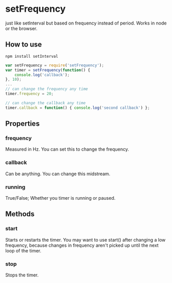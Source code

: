 # setFrequency
just like setInterval but based on frequency instead of period.  Works in node or the browser.
## How to use
```
npm install setInterval
```

```js
var setFrequency = require('setFrequency');
var timer = setFrequency(function() {
    console.log('callback');
}, 10);
...
// can change the frequency any time
timer.frequency = 20;

// can change the callback any time
timer.callback = function() { console.log('second callback') };
```

## Properties
### frequency
Measured in Hz.  You can set this to change the frequency.
### callback
Can be anything.  You can change this midstream.
### running
True/False; Whether you timer is running or paused.

## Methods
### start
Starts or restarts the timer.  You may want to use start() after changing a low frequency, because changes in frequency aren't picked up until the next loop of the timer.
### stop
Stops the timer.
